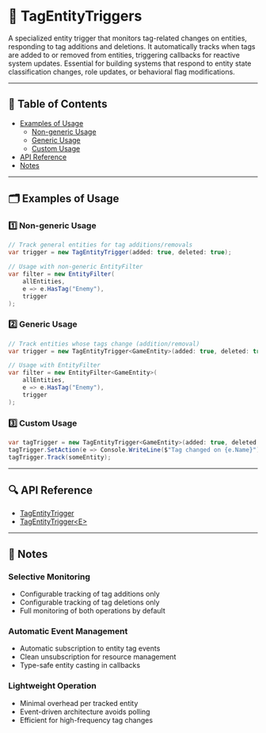 # 🧩 TagEntityTriggers

A specialized entity trigger that monitors tag-related changes on entities, responding to tag additions and deletions.
It automatically tracks when tags are added to or removed from entities, triggering
callbacks for reactive system updates. Essential for building systems that respond to entity state classification
changes, role updates, or behavioral flag modifications.

---

## 📑 Table of Contents

- [Examples of Usage](#-examples-of-usage)
    - [Non-generic Usage](#ex1)
    - [Generic Usage](#ex2)
    - [Custom Usage](#ex3)
- [API Reference](#-api-reference)
- [Notes](#-notes)

---

## 🗂 Examples of Usage

<div id="ex1"></div>

### 1️⃣ Non-generic Usage

```csharp
// Track general entities for tag additions/removals
var trigger = new TagEntityTrigger(added: true, deleted: true);

// Usage with non-generic EntityFilter
var filter = new EntityFilter(
    allEntities,
    e => e.HasTag("Enemy"),
    trigger
);
```

<div id="ex2"></div>

### 2️⃣ Generic Usage

```csharp
// Track entities whose tags change (addition/removal)
var trigger = new TagEntityTrigger<GameEntity>(added: true, deleted: true);

// Usage with EntityFilter
var filter = new EntityFilter<GameEntity>(
    allEntities,
    e => e.HasTag("Enemy"),
    trigger
);
```

<div id="ex2"></div>

### 3️⃣ Custom Usage

```csharp
var tagTrigger = new TagEntityTrigger<GameEntity>(added: true, deleted: true);
tagTrigger.SetAction(e => Console.WriteLine($"Tag changed on {e.Name}"));
tagTrigger.Track(someEntity);
``` 

---

## 🔍 API Reference

- [TagEntityTrigger](TagEntityTrigger.md) <!-- + -->
- [TagEntityTrigger\<E>](TagEntityTrigger%601.md) <!-- + -->

---

## 📝 Notes

### Selective Monitoring

- Configurable tracking of tag additions only
- Configurable tracking of tag deletions only
- Full monitoring of both operations by default

### Automatic Event Management

- Automatic subscription to entity tag events
- Clean unsubscription for resource management
- Type-safe entity casting in callbacks

### Lightweight Operation

- Minimal overhead per tracked entity
- Event-driven architecture avoids polling
- Efficient for high-frequency tag changes